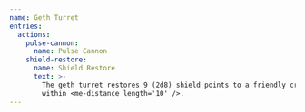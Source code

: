 ```yaml
---
name: Geth Turret
entries:
  actions:
    pulse-cannon:
      name: Pulse Cannon
    shield-restore:
      name: Shield Restore
      text: >-
        The geth turret restores 9 (2d8) shield points to a friendly creature
        within <me-distance length='10' />.
---
```

